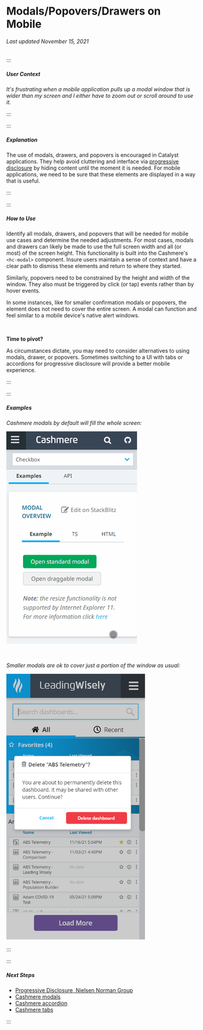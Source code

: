 # Modals/Popovers/Drawers on Mobile

###### Last updated November 15, 2021

:::

##### User Context

_It's frustrating when a mobile application pulls up a modal window that is wider than my screen and I either have to zoom out or scroll around to use it._

:::

:::

##### Explanation

The use of modals, drawers, and popovers is encouraged in Catalyst applications. They help avoid cluttering and interface via [progressive disclosure](https://www.nngroup.com/articles/progressive-disclosure/) by hiding content until the moment it is needed. For mobile applications, we need to be sure that these elements are displayed in a way that is useful.

:::

:::

##### How to Use

Identify all modals, drawers, and popovers that will be needed for mobile use cases and determine the needed adjustments. For most cases, modals and drawers can likely be made to use the full screen width and all (or most) of the screen height. This functionality is built into the Cashmere's `<hc-modal>` component. Insure users maintain a sense of context and have a clear path to dismiss these elements and return to where they started.

Similarly, popovers need to be constrained by the height and width of the window. They also must be triggered by click (or tap) events rather than by hover events.

In some instances, like for smaller confirmation modals or popovers, the element does not need to cover the entire screen. A modal can function and feel similar to a mobile device's native alert windows.

<br>

**Time to pivot?**

As circumstances dictate, you may need to consider alternatives to using modals, drawer, or popovers. Sometimes switching to a UI with tabs or accordions for progressive disclosure will provide a better mobile experience.

:::

:::

##### Examples

_Cashmere modals by default will fill the whole screen:_

![Cashmere modal](./assets/guides/mobileModal1.gif 'Cashmere modal')

<br>

_Smaller modals are ok to cover just a portion of the window as usual:_

![Google modal](./assets/guides/mobileModal2.png 'Google modal')

:::

:::

##### Next Steps

-   [Progressive Disclosure, Nielsen Norman Group](https://www.nngroup.com/articles/progressive-disclosure/)
-   [Cashmere modals](https://cashmere.healthcatalyst.net/web/components/modal/examples)
-   [Cashmere accordion](https://cashmere.healthcatalyst.net/web/components/accordion/examples)
-   [Cashmere tabs](https://cashmere.healthcatalyst.net/web/components/tabs/examples)

:::
